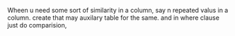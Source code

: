 Wheen u need some sort of similarity in a column, say n repeated valus in a column. create that may auxilary table for the same. and in where clause just do comparision,
